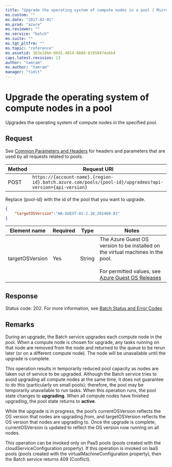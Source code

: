 ```yaml
---
title: "Upgrade the operating system of compute nodes in a pool | Microsoft Docs"
ms.custom: ""
ms.date: "2017-02-01"
ms.prod: "azure"
ms.reviewer: ""
ms.service: "batch"
ms.suite: ""
ms.tgt_pltfrm: ""
ms.topic: "reference"
ms.assetid: 3b3e18b6-06d1-4014-8888-81959474a6b4
caps.latest.revision: 13
author: "tamram"
ms.author: "tamram"
manager: "timlt"
---
```

# Upgrade the operating system of compute nodes in a pool
  Upgrades the operating system of compute nodes in the specified pool.

##  <a name="bk_lifetime"></a> Request
 See [Common Parameters and Headers](../batchservice/common-parameters-and-headers.md) for headers and parameters that are used by all requests related to pools.

|Method|Request URI|
|------------|-----------------|
|POST|`https://{account-name}.{region-id}.batch.azure.com/pools/{pool-id}/upgradeos?api-version={api-version}`|

 Replace {pool\-id} with the id of the pool that you want to upgrade.

```json
{
    "targetOSVersion":"WA-GUEST-OS-2.28_201409-01"
}

```

|Element name|Required|Type|Notes|
|------------------|--------------|----------|-----------|
|targetOSVersion|Yes|String|The Azure Guest OS version to be installed on the virtual machines in the pool.<br /><br /> For permitted values, see [Azure Guest OS Releases](https://azure.microsoft.com/documentation/articles/cloud-services-guestos-update-matrix/#releases)|

## Response
 Status code: 202. For more information, see [Batch Status and Error Codes](../batchservice/batch-status-and-error-codes.md)

## Remarks
 During an upgrade, the Batch service upgrades each compute node in the pool.  When a compute node is chosen for upgrade, any tasks running on that node are removed from the node and returned to the queue to be rerun later \(or on a different compute node\).  The node will be unavailable until the upgrade is complete.

 This operation results in temporarily reduced pool capacity as nodes are taken out of service to be upgraded.  Although the Batch service tries to avoid upgrading all compute nodes at the same time, it does not guarantee to do this \(particularly on small pools\); therefore, the pool may be temporarily unavailable to run tasks. When this operation runs, the pool state changes to **upgrading**.  When all compute nodes have finished upgrading, the pool state returns to **active**.

 While the upgrade is in progress, the pool’s currentOSVersion reflects the OS version that nodes are upgrading *from*, and targetOSVersion reflects the OS version that nodes are upgrading to.  Once the upgrade is complete, currentOSVersion is updated to reflect the OS version now running on all nodes.

 This operation can be invoked only on PaaS pools \(pools created with the cloudServiceConfiguration property\). If this operation is invoked on IaaS pools \(pools created with the virtualMachineConfiguration property\), then the Batch service returns 409 \(Conflict\).

